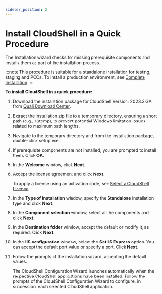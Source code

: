 ```yaml
---
sidebar_position: 2
---
```


# Install CloudShell in a Quick Procedure

The Installation wizard checks for missing prerequisite components and installs them as part of the installation process.

:::note
This procedure is suitable for a standalone installation for testing, staging and POCs. To install a production environment, see [Complete Installation](https://help.quali.com/Online%20Help/2023.3/Portal/Content/IG/Complete%20Installation/cmplt-instl.htm).
:::

**To install CloudShell in a quick procedure:**

1. Download the installation package for CloudShell Version: 2023.3 GA from [Quali Download Center](https://support.quali.com/hc/en-us/articles/231613247-Quali-s-Download-Center).
2. Extract the installation zip file to a temporary directory, ensuring a short path (e.g., c:\\temp), to prevent potential Windows limitation issues related to maximum path lengths.
3. Navigate to the temporary directory and from the installation package, double-click setup.exe.
4. If prerequisite components are not installed, you are prompted to install them. Click **OK**.
5. In the **Welcome** window, click **Next**.
6. Accept the license agreement and click **Next**.
    
    To apply a license using an activation code, see [Select a CloudShell License](https://help.quali.com/Online%20Help/2023.3/Portal/Content/IG/Configure%20CloudShell%20Products/slct-licns.htm#Getting).
    
7. In the **Type of Installation** window, specify the **Standalone** installation type and click **Next**.
8. In the **Component selection** window, select all the components and click **Next**.
9. In the **Destination folder** window, accept the default or modify it, as required. Click **Next**.
10. In the **IIS configuration** window, select the **Set IIS Express** option. You can accept the default port value or specify a port. Click **Next**.
11. Follow the prompts of the installation wizard, accepting the default values.
    
    The CloudShell Configuration Wizard launches automatically when the respective CloudShell applications have been installed. Follow the prompts of the CloudShell Configuration Wizard to configure, in succession, each selected CloudShell application.